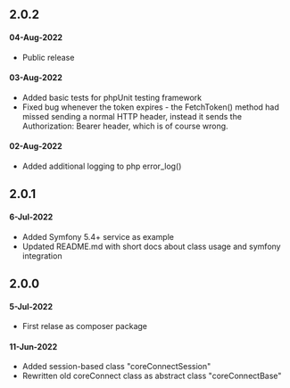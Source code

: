 ## 2.0.2

#### 04-Aug-2022

- Public release

#### 03-Aug-2022

- Added basic tests for phpUnit testing framework
- Fixed bug whenever the token expires - the FetchToken() method had missed sending a normal HTTP header, instead it sends the Authorization: Bearer header, which is of course wrong.

#### 02-Aug-2022

- Added additional logging to php error_log()

## 2.0.1

#### 6-Jul-2022

- Added Symfony 5.4+ service as example
- Updated README.md with short docs about class usage and symfony integration

## 2.0.0

#### 5-Jul-2022

- First relase as composer package

#### 11-Jun-2022

- Added session-based class "coreConnectSession"
- Rewritten old coreConnect class as abstract class "coreConnectBase"
